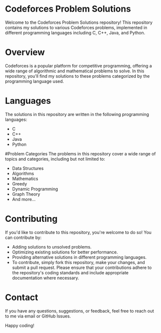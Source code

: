 # Codeforces Problem Solutions
Welcome to the Codeforces Problem Solutions repository! This repository contains my solutions to various Codeforces problems, implemented in different programming languages including C, C++, Java, and Python.

# Overview
Codeforces is a popular platform for competitive programming, offering a wide range of algorithmic and mathematical problems to solve. In this repository, you'll find my solutions to these problems categorized by the programming language used.

# Languages
The solutions in this repository are written in the following programming languages:
- C
- C++
- Java
- Python

#Problem Categories
The problems in this repository cover a wide range of topics and categories, including but not limited to:
- Data Structures
- Algorithms
- Mathematics
- Greedy
- Dynamic Programming
- Graph Theory
- And more...

# Contributing
If you'd like to contribute to this repository, you're welcome to do so! You can contribute by:
- Adding solutions to unsolved problems.
- Optimizing existing solutions for better performance.
- Providing alternative solutions in different programming languages.
- To contribute, simply fork this repository, make your changes, and submit a pull request. Please ensure that your contributions adhere to the repository's coding standards and include appropriate documentation where necessary.

# Contact
If you have any questions, suggestions, or feedback, feel free to reach out to me via email or GitHub Issues.

Happy coding!
